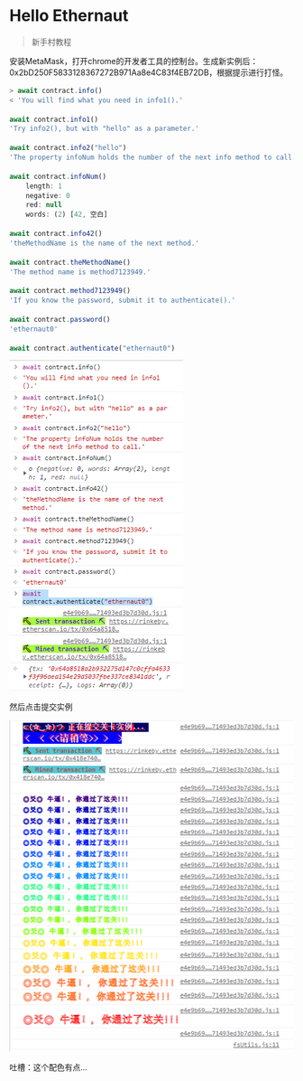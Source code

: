 # Hello Ethernaut

> 新手村教程

安装MetaMask，打开chrome的开发者工具的控制台。生成新实例后：0x2bD250F5833128367272B971Aa8e4C83f4EB72DB，根据提示进行打怪。

```js
> await contract.info() 
< 'You will find what you need in info1().'

await contract.info1() 
'Try info2(), but with "hello" as a parameter.'

await contract.info2("hello") 
'The property infoNum holds the number of the next info method to call.'

await contract.infoNum() 
	length: 1
	negative: 0
	red: null
	words: (2) [42, 空白]

await contract.info42()
'theMethodName is the name of the next method.'

await contract.theMethodName()
'The method name is method7123949.'

await contract.method7123949()
'If you know the password, submit it to authenticate().'

await contract.password()
'ethernaut0'

await contract.authenticate("ethernaut0")
```

![image-20220523161118681](./调用过程.png)

然后点击提交实例

![image-20220523161249830](./提交成功.png)

吐槽：这个配色有点...